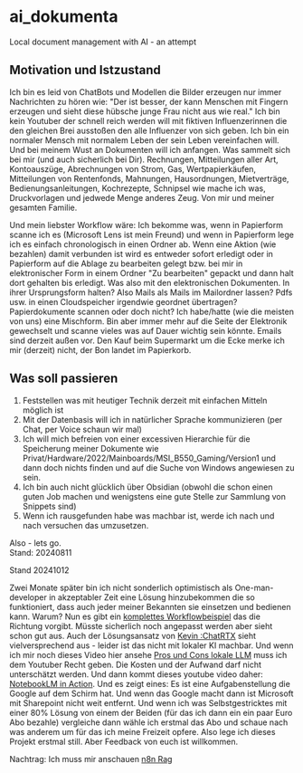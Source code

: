 # ai_dokumenta
Local document management with AI - an attempt

## Motivation und Istzustand
Ich bin es leid von ChatBots und Modellen die Bilder erzeugen nur immer Nachrichten zu hören wie:
"Der ist besser, der kann Menschen mit Fingern erzeugen und sieht diese hübsche junge Frau nicht aus wie real."
Ich bin kein Youtuber der schnell reich werden will mit fiktiven Influenzerinnen die den gleichen Brei ausstoßen den alle Influenzer von sich geben.
Ich bin ein normaler Mensch mit normalem Leben der sein Leben vereinfachen will.
Und bei meinem Wust an Dokumenten will ich anfangen.
Was sammelt sich bei mir (und auch sicherlich bei Dir). Rechnungen, Mitteilungen aller Art, Kontoauszüge, Abrechnungen von Strom, Gas, Wertpapierkäufen, Mitteilungen von Rentenfonds, Mahnungen, Hausordnungen, Mietverträge, Bedienungsanleitungen, Kochrezepte, Schnipsel wie mache ich was, Druckvorlagen und jedwede Menge anderes Zeug.
Von mir und meiner gesamten Familie. 

Und mein liebster Workflow wäre:
Ich bekomme was, wenn in Papierform scanne ich es (Microsoft Lens ist mein Freund) und wenn in Papierform lege ich es einfach chronologisch in einen Ordner ab. 
Wenn eine Aktion (wie bezahlen) damit verbunden ist wird es entweder sofort erledigt oder in Papierform auf die Ablage zu bearbeiten gelegt bzw. bei mir
in elektronischer Form in einem Ordner "Zu bearbeiten" gepackt und dann halt dort gehalten bis erledigt.
Was also mit den elektronischen Dokumenten. 
In ihrer Ursprungsform halten? Also Mails als Mails im Mailordner lassen? Pdfs usw. in einen Cloudspeicher irgendwie geordnet übertragen? 
Papierdokumente scannen oder doch nicht?
Ich habe/hatte (wie die meisten von uns) eine Mischform. Bin aber immer mehr auf die Seite der Elektronik gewechselt und scanne vieles was auf Dauer wichtig sein könnte.
Emails sind derzeit außen vor. Den Kauf beim Supermarkt um die Ecke merke ich mir (derzeit) nicht, der Bon landet im Papierkorb.

## Was soll passieren

1. Feststellen was mit heutiger Technik derzeit mit einfachen Mitteln möglich ist
2. Mit der Datenbasis will ich in natürlicher Sprache kommunizieren (per Chat, per Voice schaun wir mal)
3. Ich will mich befreien von einer excessiven Hierarchie für die Speicherung meiner Dokumente wie Privat/Hardware/2022/Mainboards/MSI_B550_Gaming/Version1 und dann doch nichts finden und auf die Suche von Windows angewiesen zu sein.
4. Ich bin auch nicht glücklich über Obsidian (obwohl die schon einen guten Job machen und wenigstens eine gute Stelle zur Sammlung von Snippets sind)
5. Wenn ich rausgefunden habe was machbar ist, werde ich nach und nach versuchen das umzusetzen.

Also - lets go.  
Stand: 20240811


Stand 20241012

Zwei Monate später bin ich nicht sonderlich optimistisch als One-man-developer in akzeptabler Zeit eine Lösung hinzubekommen die so funktioniert, dass auch jeder meiner Bekannten sie einsetzen und bedienen kann.
Warum?
Nun es gibt ein [komplettes Workflowbeispiel](https://youtu.be/V_0dNE-H2gw?si=S2tYsSTMmZOkqsI3) das die Richtung vorgibt. Müsste sicherlich noch angepasst werden aber sieht schon gut aus.
Auch der Lösungsansatz von [Kevin :ChatRTX](https://youtu.be/wZ4sPUcdlO4?si=2kBOIYffyxNnbx_M) sieht vielversprechend aus - leider ist das nicht mit lokaler KI machbar.
Und wenn ich mir noch dieses Video hier ansehe  [Pros und Cons lokale LLM](https://youtu.be/EMuBqcO048E?si=8rFKPKXFMYyC0pfG) muss ich dem Youtuber Recht geben. Die Kosten und der Aufwand darf nicht unterschätzt werden.
Und dann kommt dieses youtube video daher: [NotebookLM in Action](https://youtu.be/YmVZkl6KVUs?si=-Zjqj3NkHGmmSVrr). Und es zeigt eines: Es ist eine Aufgabenstellung die Google auf dem Schirm hat. Und wenn das Google macht dann ist Microsoft mit Sharepoint nicht weit entfernt. Und wenn ich was Selbstgestricktes mit einer 80% Lösung von einem der Beiden (für das ich dann ein ein paar Euro Abo bezahle) vergleiche dann wähle ich erstmal das Abo und schaue nach was anderem um für das ich meine Freizeit opfere.
Also lege ich dieses Projekt erstmal still. Aber Feedback von euch ist willkommen.

Nachtrag:
Ich muss mir anschauen [n8n Rag](https://youtu.be/T1ZKEmDN8AA?si=5CYy476BaGJlIHKE)

